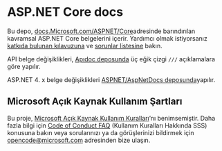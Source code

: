 # <a name="aspnet-core-docs"></a>ASP.NET Core docs

Bu depo, [docs.Microsoft.com/ASPNET/Core](https://docs.microsoft.com/aspnet/core)adresinde barındırılan kavramsal ASP.NET Core belgelerini içerir. Yardımcı olmak istiyorsanız [katkıda bulunan kılavuzuna](CONTRIBUTING.md) ve [sorunlar listesine](https://github.com/aspnet/Docs/issues) bakın.

API belge değişiklikleri, [Apıdoc deposunda](https://github.com/aspnet/ApiDocs) üç eğik çizgi `///` açıklamalara göre yapılır.

ASP.NET 4. x belge değişiklikleri [ASPNET/AspNetDocs deposunda](https://github.com/aspnet/AspNetDocs)yapılır.

## <a name="microsoft-open-source-code-of-conduct"></a>Microsoft Açık Kaynak Kullanım Şartları

Bu proje, [Microsoft Açık Kaynak Kullanım Kuralları](https://opensource.microsoft.com/codeofconduct/)’nı benimsemiştir.
Daha fazla bilgi için [Code of Conduct FAQ](https://opensource.microsoft.com/codeofconduct/faq/) (Kullanım Kuralları Hakkında SSS) konusuna bakın veya sorularınızı ya da görüşlerinizi bildirmek için [opencode@microsoft.com](mailto:opencode@microsoft.com) adresinden bize ulaşın.
